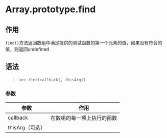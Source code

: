 #	Array.prototype.find

##	作用

`find()`方法返回数组中满足提供的测试函数的第一个元素的值，如果没有符合的值，则返回undefined

##	语法

> ​	`arr.find(callback[, thisArg])`

###	参数

| 参数            | 作用                       |
| --------------- | -------------------------- |
| callback        | 在数组的每一项上执行的函数 |
| thisArg（可选） |                            |

